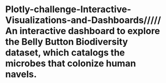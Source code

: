 # Plotly-challenge-Interactive-Visualizations-and-Dashboards///// An interactive dashboard to explore the Belly Button Biodiversity dataset, which catalogs the microbes that colonize human navels.
